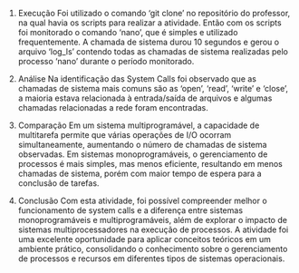 1. Execução
Foi utilizado o comando ‘git clone’ no repositório do professor, na qual havia os
scripts para realizar a atividade. Então com os scripts foi monitorado o comando
‘nano’, que é simples e utilizado frequentemente. A chamada de sistema
durou 10 segundos e gerou o arquivo ‘log_ls’ contendo todas as chamadas de
sistema realizadas pelo processo ‘nano’ durante o período monitorado.

2. Análise
Na identificação das System Calls foi observado que as chamadas de sistema
mais comuns são as ‘open’, ‘read’, ‘write’ e ‘close’, a maioria estava relacionada
à entrada/saída de arquivos e algumas chamadas relacionadas a rede foram
encontradas.

3. Comparação
Em um sistema multiprogramável, a capacidade de multitarefa permite que várias
operações de I/O ocorram simultaneamente, aumentando o número de
chamadas de sistema observadas.
Em sistemas monoprogramáveis, o gerenciamento de processos é mais simples,
mas menos eficiente, resultando em menos chamadas de sistema, porém com
maior tempo de espera para a conclusão de tarefas.

4. Conclusão
Com esta atividade, foi possível compreender melhor o funcionamento de system
calls e a diferença entre sistemas monoprogramáveis e multiprogramáveis, além
de explorar o impacto de sistemas multiprocessadores na execução de
processos. A atividade foi uma excelente oportunidade para aplicar conceitos
teóricos em um ambiente prático, consolidando o conhecimento sobre o
gerenciamento de processos e recursos em diferentes tipos de sistemas
operacionais.
